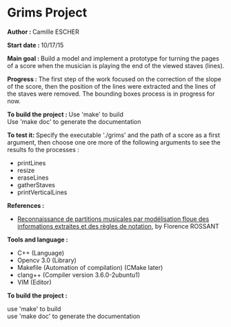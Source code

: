 <h1>Grims Project</h1>
<p><strong>Author : </strong>Camille ESCHER</p>

<p><strong>Start date : </strong>   10/17/15</br></p>

<p><strong>Main goal : </strong>Build a model and implement a prototype for turning the pages of a score when the musician is playing the end of the viewed staves (lines). </br>
<p><strong>Progress : </strong>The first step of the work focused on the correction of the slope of the score, then the position of the lines were extracted and the lines of the staves were removed. The bounding boxes process is in progress for now.</br></p>
<p><strong>To build the project : </strong>
Use 'make' to build </br>Use 'make doc' to generate the documentation</p>
<p><strong>To test it: </strong>Specify the executable './grims' and the path of a score as a first argument, then choose one ore more of the following arguments to see the results fo the processes :
<ul>
<li>printLines</li>
<li>resize</li>
<li>eraseLines</li>
<li>gatherStaves</li>
<li>printVerticalLines</li>
</ul>

<strong>References : </strong>
<ul>
<li><u>Reconnaissance de partitions musicales par modélisation floue des informations extraites et des règles de notation</u>, by Florence ROSSANT</b>
</li>
</ul>

<strong>Tools and language : </strong>
<ul>
<li>C++ (Language)</li>
<li>Opencv 3.0 (Library)</li>
<li>Makefile (Automation of compilation) (CMake later)</li>
<li>clang++ (Compiler version 3.6.0-2ubuntu1)</li>
<li>VIM (Editor)</li>
</ul>

<strong>To build the project : </strong>
<p>use 'make' to build </br> use 'make doc' to generate the documentation</p>
